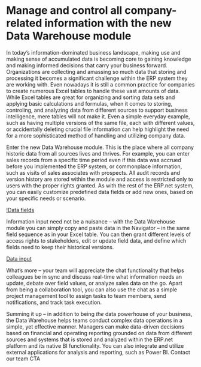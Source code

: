 # Manage and control all company-related information with the new Data Warehouse module
In today’s information-dominated business landscape, making use and making sense of accumulated data is becoming core to gaining knowledge and making informed decisions that carry your business forward. Organizations are collecting and amassing so much data that storing and processing it becomes a significant challenge within the ERP system they are working with. Even nowadays it is still a common practice for companies to create numerous Excel tables to handle these vast amounts of data. While Excel tables are great for organizing and sorting data sets and applying basic calculations and formulas, when it comes to storing, controling, and analyzing data from different sources to support business intelligence, mere tables will not make it. Even a simple everyday example, such as having multiple versions of the same file, each with different values, or accidentally deleting crucial file information can help highlight the need for a more sophisticated method of handling and utilizing company data.

Enter the new Data Warehouse module. This is the place where all company historic data from all sources lives and thrives. For example, you can enter sales records from a specific time period even if this data was accrued before you implemented the ERP system, or commonplace information, such as visits of sales associates with prospects. All audit records and version history are stored within the module and access is restricted only to users with the proper rights granted. As with the rest of the ERP.net system, you can easily customize predefined data fields or add new ones, based on your specific needs or scenario.

[!Data fields](screenshot%201.png)
 
Information input need not be a nuisance – with the Data Warehouse module you can simply copy and paste data in the Navigator – in the same field sequence as in your Excel table. You can then grant different levels of access rights to stakeholders, edit or update field data, and define which fields need to keep their historical versions.

[Data input](screenshot%202.png)

What’s more – your team will appreciate the chat functionality that helps colleagues be in sync and discuss real-time what information needs an update, debate over field values, or analyze sales data on the go. Apart from being a collaboration tool, you can also use the chat as a simple project management tool to assign tasks to team members, send notifications, and track task execution.

Summing it up – in addition to being *the* data powerhouse of your business, the Data Warehouse helps teams conduct complex data operations in a simple, yet effective manner. Managers can make data-driven decisions based on financial and operating reporting grounded on data from different sources and systems that is stored and analyzed within the ERP.net platform and its native BI functionality. You can also integrate and utilize external applications for analysis and reporting, such as Power BI.
Contact our team CTA
